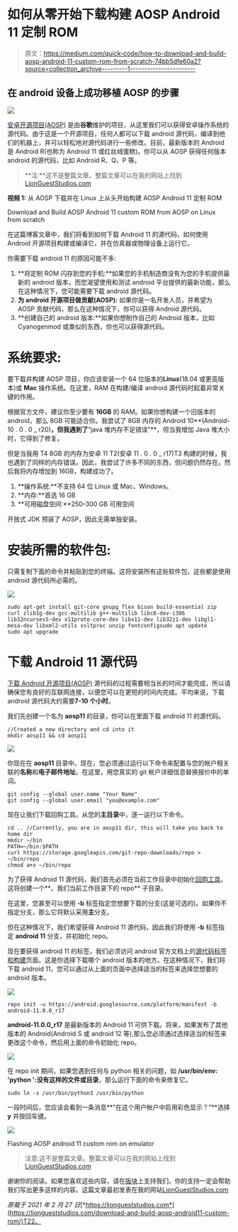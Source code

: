 # 如何从零开始下载构建 AOSP Android 11 定制 ROM

> 原文：<https://medium.com/quick-code/how-to-download-and-build-aosp-android-11-custom-rom-from-scratch-74bb5dfe60a2?source=collection_archive---------1----------------------->

## 在 android 设备上成功移植 AOSP 的步骤

![](img/1b075120843b64d73f0a4a2f281f7577.png)

[安卓开源项目(AOSP)](https://source.android.com/setup/develop) 是由**谷歌**维护的项目，从这里我们可以获得安卓操作系统的源代码。由于这是一个开源项目，任何人都可以下载 android 源代码，编译到他们的机器上，并可以轻松地对源代码进行一些修改。目前，最新版本的 Android 是 Android R(也称为 Android 11 或红丝绒蛋糕)。你可以从 AOSP 获得任何版本 android 的源代码，比如 Android R、Q、P 等。

> **注:**这不是整篇文章。整篇文章可以在我的网站上找到[LionGuestStudios.com](https://liongueststudios.com/download-and-build-aosp-android11-custom-rom/)

**视频 1:** 从 AOSP 下载并在 Linux 上从头开始构建 AOSP Android 11 定制 ROM

Download and Build AOSP Android 11 custom ROM from AOSP on Linux from scratch

在这篇博客文章中，我们将看到如何下载 Android 11 的源代码，如何使用 Android 开源项目构建或编译它，并在仿真器或物理设备上运行它。

你需要下载 android 11 的原因可能不多:

1.  **将定制 ROM 闪存到您的手机:**如果您的手机制造商没有为您的手机提供最新的 android 版本，而您渴望使用和测试 android 平台提供的最新功能，那么在这种情况下，您可能需要下载 android 源代码。
2.  **为 android 开源项目做贡献(AOSP):** 如果你是一名开发人员，并希望为 AOSP 贡献代码，那么在这种情况下，你可以获得 Android 源代码。
3.  **创建自己的 android 版本:**如果你想制作自己的 Android 版本，比如 Cyanogenmod 或类似的东西，你也可以获得源代码。

# 系统要求:

要下载并构建 AOSP 项目，你应该安装一个 64 位版本的**Linux**(18.04 或更高版本)或 **Mac** 操作系统。在这里，RAM 在构建/编译 android 源代码时起着非常关键的作用。

根据官方文件，建议你至少要有 **16GB** 的 RAM。如果你想构建一个旧版本的 android，那么 8GB 可能适合你。我尝试了 8GB 内存的 Android 10**(Android-10 . 0 . 0 _ r20)**，但我遇到了**“java 堆内存不足错误”**，但当我增加 Java 堆大小时，它得到了修复。

但是当我用 T4 8GB 的内存为安卓 11 T2(安卓 11 . 0 . 0 _ r17)T3 构建的时候，我也遇到了同样的内存错误。因此，我尝试了许多不同的东西，但问题仍然存在。然后我将内存增加到 16GB，构建成功了。

1.  **操作系统:**不支持 64 位 Linux 或 Mac、Windows。
2.  **内存:**首选 16 GB
3.  **可用磁盘空间:**250–300 GB 可用空间

开放式 JDK 预装了 AOSP，因此无需单独安装。

# 安装所需的软件包:

只需复制下面的命令并粘贴到您的终端。这将安装所有这些软件包，这些都是使用 android 源代码所必需的。

![](img/f141b8683ac833e9caed11649bc18ac1.png)

```
sudo apt-get install git-core gnupg flex bison build-essential zip curl zlib1g-dev gcc-multilib g++-multilib libc6-dev-i386 lib32ncurses5-dev x11proto-core-dev libx11-dev lib32z1-dev libgl1-mesa-dev libxml2-utils xsltproc unzip fontconfigsudo apt update 
sudo apt upgrade
```

# 下载 Android 11 源代码

[下载 Android 开源项目(AOSP)](https://source.android.com/setup/build/downloading) 源代码的过程需要相当长的时间才能完成，所以请确保您有良好的互联网连接，以便您可以在更短的时间内完成。平均来说，下载 android 源代码大约需要**7-10 个小时**。

我们先创建一个名为 **aosp11** 的目录，你可以在里面下载 android 11 的源代码。

```
//Created a new directory and cd into it 
mkdir aosp11 && cd aosp11
```

![](img/7b9ecfd0eac880b6a85300af49c524ef.png)

你现在在 **aosp11** 目录中。现在，您必须通过运行以下命令来配置与您的帐户相关联的**名称**和**电子邮件地址**。在这里，用您真实的 git 帐户详细信息替换报价中的单词。

```
git config --global user.name "Your Name" 
git config --global user.email "you@example.com"
```

现在让我们下载回购工具。从您的**主目录**中，逐一运行以下命令。

```
cd .. //Currently, you are in aosp11 dir, this will take you back to home dir 
mkdir ~/bin 
PATH=~/bin:$PATH 
curl https://storage.googleapis.com/git-repo-downloads/repo > ~/bin/repo 
chmod a+x ~/bin/repo
```

为了获得 Android 11 源代码，我们首先必须在当前工作目录中初始化[回购工具](https://stackoverflow.com/questions/25046570/what-does-repo-init-and-repo-sync-actually-do)。这将创建一个**。我们当前工作目录下的 repo** 子目录。

在这里，您甚至可以使用 **-b** 标签指定您想要下载的分支(这是可选的)。如果你不指定分支，那么它将默认采用**主**分支。

但在这种情况下，我们希望获得 Android 11 源代码，因此我们将使用 **-b** 标签指定 **android 11** 分支，并初始化 repo。

现在要获得 android 11 的标签，我们必须访问 android 官方文档上的[源代码标签和构建](https://source.android.com/setup/start/build-numbers#source-code-tags-and-builds)页面。这是你选择下载哪个 android 版本的地方。在这种情况下，我们将下载 android 11，您可以通过从上面的页面中选择适当的标签来选择您想要的 android 版本。

![](img/dc1f44226d51643f0668fffb2855fef6.png)

```
repo init -u https://android.googlesource.com/platform/manifest -b android-11.0.0_r17
```

**android-11.0.0_r17** 是最新版本的 Android 11 可供下载。将来，如果发布了其他版本的 Android(Android S 或 android 12 等),那么您必须通过选择适当的标签来更改这个命令，然后用上面的命令初始化 repo。

![](img/7837ac2541967b580d256a1e4b19db3c.png)

在 repo init 期间，如果您遇到任何与 python 相关的问题，如 **/usr/bin/env: 'python ':没有这样的文件或目录**，那么运行下面的命令来修复它。

```
sudo ln -s /usr/bin/python3 /usr/bin/python
```

一段时间后，您应该会看到一条消息**“在这个用户帐户中启用彩色显示？”**选择 **y** 并按回车键。

![](img/d2f0438b04a5502a1c7b65b44711d384.png)

Flashing AOSP android 11 custom rom on emulator

> 注意:这不是整篇文章。整篇文章可以在我的网站上找到[LionGuestStudios.com](https://liongueststudios.com/download-and-build-aosp-android11-custom-rom/)

谢谢你的阅读。如果您喜欢这些内容，请在[版块](https://www.patreon.com/liongueststudios)上支持我们。你的支持一定会帮助我们写出更多这样的内容。这篇文章最初发表在我的网站[LionGuestStudios.com](https://liongueststudios.com/download-and-build-aosp-android11-custom-rom/)

*原载于 2021 年 2 月 27 日*[*https://liongueststudios.com*](https://liongueststudios.com/download-and-build-aosp-android11-custom-rom/)T22。